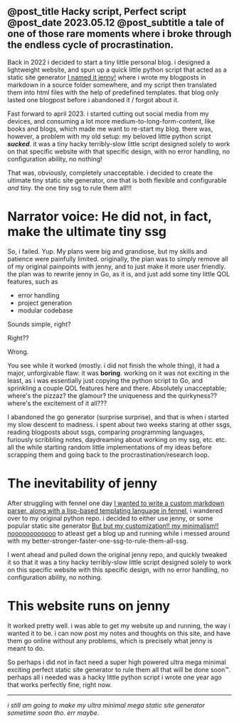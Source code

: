 @post_title Hacky script, Perfect script
@post_date 2023.05.12
@post_subtitle a tale of one of those rare moments where i broke through the endless cycle of procrastination.
---

Back in 2022 i decided to start a tiny little personal blog. i designed a lightweight website, and spun up a 
quick little python script that acted as a static site generator [I named it jenny!](_) where i wrote my blogposts in markdown in a source folder somewhere, and my script then translated them into html files with the help of predefined templates. that blog only lasted one blogpost before i abandoned it / forgot about it.

Fast forward to april 2023. i started cutting out social media from my devices, and consuming a lot more medium-to-long-form-content, like books and blogs, which made me want to re-start my blog. there was, however, a problem with my old setup: my beloved little python script ***sucked***. it was a tiny hacky terribly-slow little script designed solely to work on that specific website with that specific design, with no error handling, no configuration ability, no nothing!

That was, obviously, completely unacceptable. i decided to create the ultimate tiny static site generator, one that is both flexible and configurable *and* tiny. the one tiny ssg to rule them all!!!

# Narrator voice: He did not, in fact, make the ultimate tiny ssg

So, i failed. Yup. My plans were big and grandiose, but my skills and patience were painfully limited.
originally, the plan was to simply remove all of my original painpoints with jenny, and to just make it more user friendly. the plan was to rewrite jenny in Go, as it is, and just add some tiny little QOL features, such as

+ error handling
+ project generation
+ modular codebase

Sounds simple, right? 

Right??

Wrong.

You see while it worked (mostly. i did not finish the whole thing), it had a major, unforgivable flaw: it was **boring**. working on it was not exciting in the least, as i was essentially just copying the python script to Go, and sprinkling a couple QOL features here and there. Absolutely unacceptable; where's the pizzaz? the glamour? the uniqueness and the quirkyness?? where's the excitement of it all???

I abandoned the go generator (surprise surprise), and that is when i started my slow descent to madness. i spent about two weeks staring at other ssgs, reading blogposts about ssgs, comparing programming languages, furiously scribbling notes, daydreaming about working on my ssg, etc. etc. all the while starting random little implementations of my ideas before scrapping them and going back to the procrastination/research loop.

# The inevitability of jenny

After struggling with fennel one day [I wanted to write a custom markdown parser, along with a lisp-based templating language in fennel](_), i wandered over to my original python repo. i decided to either use jenny, or some popular static site generator [But but my customization!! my minimalism!! noooooooooooo](_) to atleast get a blog up and running while i messed around with my better-stronger-faster-one-ssg-to-rule-them-all-ssg. 

I went ahead and pulled down the original jenny repo, and quickly tweaked it so that it was a tiny hacky terribly-slow little script designed solely to work on this specific website with this specific design, with no error handling, no configuration ability, no nothing.

# This website runs on jenny

It worked pretty well. i was able to get my website up and running, the way i wanted it to be. i can now post my notes and thoughts on this site, and have them go online without any problems, which is precisely what jenny is meant to do.

So perhaps i did not in fact need a super high powered ultra mega minimal exciting perfect static site generator to rule them all that will be done soon™. perhaps all i needed was a hacky little python script i wrote one year ago that works perfectly fine, right now.

* * *
 
<span>*i still am going to make my ultra minimal mega static site generator sometime soon tho. err maybe.* </span>
